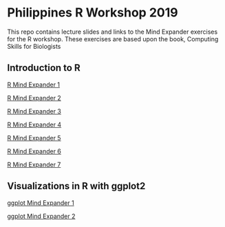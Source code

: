# Philippines R Workshop 2019

This repo contains lecture slides and links to the Mind Expander exercises for the R workshop.  These exercises are based upon the book, Computing Skills for Biologists

## Introduction to R

<a href="https://forms.gle/GeuxmRyKQaeaRK7M7" target="_blank">R Mind Expander 1</a>

<a href="https://forms.gle/zM5QnNq4vn6aeCMX9" target="_blank">R Mind Expander 2</a>

<a href="https://forms.gle/qCb8hsMBXNY4YH84A" target="_blank">R Mind Expander 3</a>

<a href="https://forms.gle/84bNSUa9g5ZfuoD56" target="_blank">R Mind Expander 4</a>

<a href="https://forms.gle/4pNwLL2PR7Dtt5kq6" target="_blank">R Mind Expander 5</a>

<a href="https://forms.gle/HMdjjHihsBh9Uj9U7" target="_blank">R Mind Expander 6</a>

<a href="https://forms.gle/tLHy5Y7Md6WjTRqA6" target="_blank">R Mind Expander 7</a>

## Visualizations in R with ggplot2

<a href="https://forms.gle/TSQLJjcXpwgShZBU8" target="_blank">ggplot Mind Expander 1
  
<a href="https://forms.gle/zSof9MYTNwZRmCab9" target="_blank">ggplot Mind Expander 2
